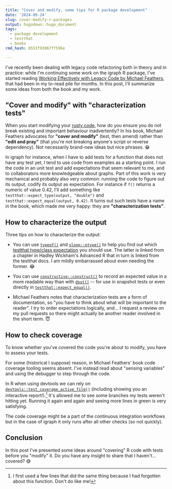 ```yaml
---
title: "Cover and modify, some tips for R package development"
date: '2024-09-24'
slug: cover-modify-r-packages
output: hugodown::hugo_document
tags:
  - package development
  - testthat
  - books
rmd_hash: 8553f93067ff596e

---
```


I've recently been dealing with legacy code refactoring both in theory and in practice: while I'm continuing some work on the igraph R package, I've started reading [Working Effectively with Legacy Code by Michael Feathers](https://www.oreilly.com/library/view/working-effectively-with/0131177052/), that had been in my to-read pile for months. In this post, I'll summarize some ideas from both the book and my work.

## "Cover and modify" with "characterization tests"

When you start modifying your [rusty code](/talks/2024-07-10-user-2024-rusty-code/), how do you ensure you do not break existing and important behaviour inadvertently? In his book, Michael Feathers advocates for **"cover and modify"** (test, then amend) rather than **"edit and pray"** (that you're not breaking anyone's script or reverse dependency). Not necessarily brand-new ideas but nice phrases. :grin:

In igraph for instance, when I have to add tests for a function that does not have any test yet, I tend to use code from examples as a starting point. I run the code in an unit test and add expectations that seem relevant to me, and to collaborators more knowledgeable about graphs. Part of this work is very mechanical and probably also very common: running the code to figure out its output, codify its output as expectation. For instance if `f()` returns a numeric of value 0.42, I'll add something like `testthat::expect_type(output, "double")` and `testthat::expect_equal(output, 0.42)`. It turns out such tests have a name in the book, which made me very happy: they are **"characterization tests"**.

## How to characterize the output

Three tips on how to characterize the output:

-   You can use [`typeof()`](https://rdrr.io/r/base/typeof.html) and [`sloop::otype()`](https://sloop.r-lib.org/reference/otype.html) to help you find out which [testthat type/class expectation](https://testthat.r-lib.org/reference/inheritance-expectations.html) you should use. The latter is linked from a chapter in Hadley Wickham's Advanced R that in turn is linked from the testthat docs. I am mildly embarrassed about even needing the former. :joy:

-   You can use [`constructive::construct()`](https://cynkra.github.io/constructive/reference/construct.html) to record an expected value in a more readable way than with [`dput()`](https://rdrr.io/r/base/dput.html) -- for use in snapshot tests or even directly in [`testthat::expect_equal()`](https://testthat.r-lib.org/reference/equality-expectations.html).

-   Michael Feathers notes that characterization tests are a form of documentation, so "you have to think about what will be important to the reader". I try to order expectations logically, and... I request a review on my pull requests so there might actually be another reader involved in the short term. :innocent:

## How to check coverage

To know whether you've covered the code you're about to modify, you have to assess your tests.

For some (historical I suppose) reason, in Michael Feathers' book code coverage tooling seems absent. I've instead read about "sensing variables" and using the debugger to step through the code.

In R when using devtools we can rely on [`devtools::test_coverage_active_file()`](https://devtools.r-lib.org/reference/test.html) (including showing you an interactive report!).[^1] It's allowed me to see some branches my tests weren't hitting yet. Running it again and again and seeing more lines in green is very satisfying.

The code coverage might be a part of the continuous integration workflows but in the case of igraph it only runs after all other checks (so not quickly).

## Conclusion

In this post I've presented some ideas around "covering" R code with tests before you "modify" it. Do you have any insight to share that I haven't... covered? :sweat_smile:

[^1]: I first used a few lines that did the same thing because I had forgotten about this function. Don't do like me!

